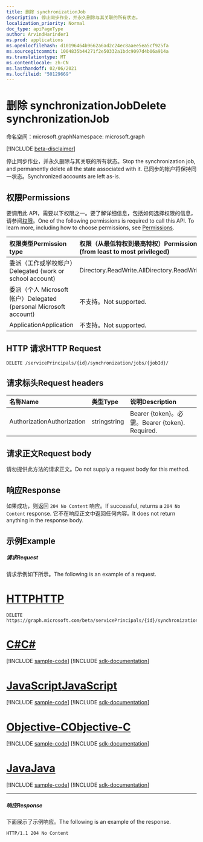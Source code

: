 ```yaml
---
title: 删除 synchronizationJob
description: 停止同步作业，并永久删除与其关联的所有状态。
localization_priority: Normal
doc_type: apiPageType
author: ArvindHarinder1
ms.prod: applications
ms.openlocfilehash: d10196464b9662a6ad2c24ec8aaee5ea5cf925fa
ms.sourcegitcommit: 1004835b44271f2e50332a1bdc9097d4b06a914a
ms.translationtype: MT
ms.contentlocale: zh-CN
ms.lasthandoff: 02/06/2021
ms.locfileid: "50129669"
---
```

# <a name="delete-synchronizationjob"></a><span data-ttu-id="7bec3-103">删除 synchronizationJob</span><span class="sxs-lookup"><span data-stu-id="7bec3-103">Delete synchronizationJob</span></span>

<span data-ttu-id="7bec3-104">命名空间：microsoft.graph</span><span class="sxs-lookup"><span data-stu-id="7bec3-104">Namespace: microsoft.graph</span></span>

[!INCLUDE [beta-disclaimer](../../includes/beta-disclaimer.md)]

<span data-ttu-id="7bec3-105">停止同步作业，并永久删除与其关联的所有状态。</span><span class="sxs-lookup"><span data-stu-id="7bec3-105">Stop the synchronization job, and permanently delete all the state associated with it.</span></span> <span data-ttu-id="7bec3-106">已同步的帐户将保持同一状态。</span><span class="sxs-lookup"><span data-stu-id="7bec3-106">Synchronized accounts are left as-is.</span></span>

## <a name="permissions"></a><span data-ttu-id="7bec3-107">权限</span><span class="sxs-lookup"><span data-stu-id="7bec3-107">Permissions</span></span>
<span data-ttu-id="7bec3-p102">要调用此 API，需要以下权限之一。要了解详细信息，包括如何选择权限的信息，请参阅[权限](/graph/permissions-reference)。</span><span class="sxs-lookup"><span data-stu-id="7bec3-p102">One of the following permissions is required to call this API. To learn more, including how to choose permissions, see [Permissions](/graph/permissions-reference).</span></span>

|<span data-ttu-id="7bec3-110">权限类型</span><span class="sxs-lookup"><span data-stu-id="7bec3-110">Permission type</span></span>                        | <span data-ttu-id="7bec3-111">权限（从最低特权到最高特权）</span><span class="sxs-lookup"><span data-stu-id="7bec3-111">Permissions (from least to most privileged)</span></span>              |
|:--------------------------------------|:---------------------------------------------------------|
|<span data-ttu-id="7bec3-112">委派（工作或学校帐户）</span><span class="sxs-lookup"><span data-stu-id="7bec3-112">Delegated (work or school account)</span></span>     |<span data-ttu-id="7bec3-113">Directory.ReadWrite.All</span><span class="sxs-lookup"><span data-stu-id="7bec3-113">Directory.ReadWrite.All</span></span>  |
|<span data-ttu-id="7bec3-114">委派（个人 Microsoft 帐户）</span><span class="sxs-lookup"><span data-stu-id="7bec3-114">Delegated (personal Microsoft account)</span></span> |<span data-ttu-id="7bec3-115">不支持。</span><span class="sxs-lookup"><span data-stu-id="7bec3-115">Not supported.</span></span>  |
|<span data-ttu-id="7bec3-116">Application</span><span class="sxs-lookup"><span data-stu-id="7bec3-116">Application</span></span>                            |<span data-ttu-id="7bec3-117">不支持。</span><span class="sxs-lookup"><span data-stu-id="7bec3-117">Not supported.</span></span> | 

## <a name="http-request"></a><span data-ttu-id="7bec3-118">HTTP 请求</span><span class="sxs-lookup"><span data-stu-id="7bec3-118">HTTP Request</span></span>
<!-- { "blockType": "ignored" } -->
```http
DELETE /servicePrincipals/{id}/synchronization/jobs/{jobId}/
```

## <a name="request-headers"></a><span data-ttu-id="7bec3-119">请求标头</span><span class="sxs-lookup"><span data-stu-id="7bec3-119">Request headers</span></span>

| <span data-ttu-id="7bec3-120">名称</span><span class="sxs-lookup"><span data-stu-id="7bec3-120">Name</span></span>           | <span data-ttu-id="7bec3-121">类型</span><span class="sxs-lookup"><span data-stu-id="7bec3-121">Type</span></span>    | <span data-ttu-id="7bec3-122">说明</span><span class="sxs-lookup"><span data-stu-id="7bec3-122">Description</span></span>|
|:---------------|:--------|:-----------|
| <span data-ttu-id="7bec3-123">Authorization</span><span class="sxs-lookup"><span data-stu-id="7bec3-123">Authorization</span></span>  | <span data-ttu-id="7bec3-124">string</span><span class="sxs-lookup"><span data-stu-id="7bec3-124">string</span></span>  | <span data-ttu-id="7bec3-p103">Bearer {token}。必需。</span><span class="sxs-lookup"><span data-stu-id="7bec3-p103">Bearer {token}. Required.</span></span> |

## <a name="request-body"></a><span data-ttu-id="7bec3-127">请求正文</span><span class="sxs-lookup"><span data-stu-id="7bec3-127">Request body</span></span>

<span data-ttu-id="7bec3-128">请勿提供此方法的请求正文。</span><span class="sxs-lookup"><span data-stu-id="7bec3-128">Do not supply a request body for this method.</span></span>

## <a name="response"></a><span data-ttu-id="7bec3-129">响应</span><span class="sxs-lookup"><span data-stu-id="7bec3-129">Response</span></span>

<span data-ttu-id="7bec3-130">如果成功，则返回 `204 No Content` 响应。</span><span class="sxs-lookup"><span data-stu-id="7bec3-130">If successful, returns a `204 No Content` response.</span></span> <span data-ttu-id="7bec3-131">它不在响应正文中返回任何内容。</span><span class="sxs-lookup"><span data-stu-id="7bec3-131">It does not return anything in the response body.</span></span>

## <a name="example"></a><span data-ttu-id="7bec3-132">示例</span><span class="sxs-lookup"><span data-stu-id="7bec3-132">Example</span></span>

##### <a name="request"></a><span data-ttu-id="7bec3-133">请求</span><span class="sxs-lookup"><span data-stu-id="7bec3-133">Request</span></span>
<span data-ttu-id="7bec3-134">请求示例如下所示。</span><span class="sxs-lookup"><span data-stu-id="7bec3-134">The following is an example of a request.</span></span>

# <a name="http"></a>[<span data-ttu-id="7bec3-135">HTTP</span><span class="sxs-lookup"><span data-stu-id="7bec3-135">HTTP</span></span>](#tab/http)
<!-- {
  "blockType": "request",
  "name": "delete_synchronizationjob"
}-->
```http
DELETE https://graph.microsoft.com/beta/servicePrincipals/{id}/synchronization/jobs/{jobId}/
```
# <a name="c"></a>[<span data-ttu-id="7bec3-136">C#</span><span class="sxs-lookup"><span data-stu-id="7bec3-136">C#</span></span>](#tab/csharp)
[!INCLUDE [sample-code](../includes/snippets/csharp/delete-synchronizationjob-csharp-snippets.md)]
[!INCLUDE [sdk-documentation](../includes/snippets/snippets-sdk-documentation-link.md)]

# <a name="javascript"></a>[<span data-ttu-id="7bec3-137">JavaScript</span><span class="sxs-lookup"><span data-stu-id="7bec3-137">JavaScript</span></span>](#tab/javascript)
[!INCLUDE [sample-code](../includes/snippets/javascript/delete-synchronizationjob-javascript-snippets.md)]
[!INCLUDE [sdk-documentation](../includes/snippets/snippets-sdk-documentation-link.md)]

# <a name="objective-c"></a>[<span data-ttu-id="7bec3-138">Objective-C</span><span class="sxs-lookup"><span data-stu-id="7bec3-138">Objective-C</span></span>](#tab/objc)
[!INCLUDE [sample-code](../includes/snippets/objc/delete-synchronizationjob-objc-snippets.md)]
[!INCLUDE [sdk-documentation](../includes/snippets/snippets-sdk-documentation-link.md)]

# <a name="java"></a>[<span data-ttu-id="7bec3-139">Java</span><span class="sxs-lookup"><span data-stu-id="7bec3-139">Java</span></span>](#tab/java)
[!INCLUDE [sample-code](../includes/snippets/java/delete-synchronizationjob-java-snippets.md)]
[!INCLUDE [sdk-documentation](../includes/snippets/snippets-sdk-documentation-link.md)]

---


##### <a name="response"></a><span data-ttu-id="7bec3-140">响应</span><span class="sxs-lookup"><span data-stu-id="7bec3-140">Response</span></span>
<span data-ttu-id="7bec3-141">下面展示了示例响应。</span><span class="sxs-lookup"><span data-stu-id="7bec3-141">The following is an example of the response.</span></span> 

<!-- {
  "blockType": "response",
  "truncated": true
} -->
```http
HTTP/1.1 204 No Content
```

<!-- uuid: 8fcb5dbc-d5aa-4681-8e31-b001d5168d79
2015-10-25 14:57:30 UTC -->
<!--
{
  "type": "#page.annotation",
  "description": "Delete synchronizationJob",
  "keywords": "",
  "section": "documentation",
  "tocPath": "",
  "suppressions": [
  ]
}
-->



